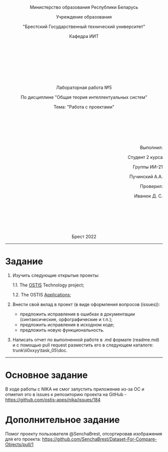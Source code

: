 <p align="center">Министерство образования Республики Беларусь</p>
<p align="center">Учреждение образования</p>
<p align="center">"Брестский Государственный технический университет"</p>
<p align="center">Кафедра ИИТ</p>
<br><br><br><br><br><br><br>
<p align="center">Лабораторная работа №5</p>
<p align="center">По дисциплине "Общая теория интеллектуальных систем"</p>
<p align="center">Тема: "Работа с проектами"</p>
<br><br><br><br><br>
<p align="right">Выполнил:</p>
<p align="right">Студент 2 курса</p>
<p align="right">Группы ИИ-21</p>
<p align="right">Пучинский А.А.</p>
<p align="right">Проверил:</p>
<p align="right">Иванюк Д. С.</p>
<br><br><br><br><br>
<p align="center">Брест 2022</p>


---
# Задание

1.  Изучить следующие открытые проекты:

    1.1.  The [OSTIS](https://github.com/ostis-ai) Technology project;

    1.2.  The OSTIS [Applications](https://github.com/ostis-apps);

2.  Внести свой вклад в проект (в виде оформления вопросов (issues)):
    + предложить исправления в ошибках в документации (синтаксические, орфографические и т.п.);
    + предложить исправления в исходном коде;
    + предложить новую функциональность.

3.  Написать отчет по выполненной работе в .md формате (readme.md) и с помощью pull request разместить его в следующем каталоге: trunk\ii0xxyy\task_05\doc.

---

# Основное задание
В ходе работы с NIKA не смог запустить приложение из-за ОС и отметил это в issues к репозиторию проекта на GitHub - https://github.com/ostis-apps/nika/issues/184

# Дополнительное задание
Помог проекту пользователя @SenchaBrest, отсортировав изображения для его проекта: https://github.com/SenchaBrest/Dataset-For-Compare-Objects/pull/1